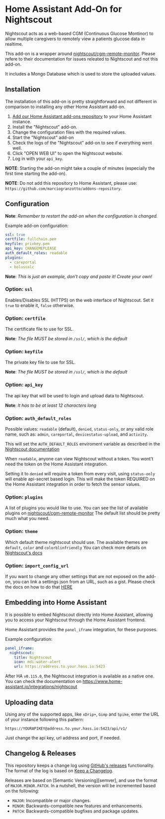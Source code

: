 # Home Assistant Add-On for Nightscout

Nightscout acts as a web-based CGM (Continuous Glucose Montinor) to allow multiple caregivers to remotely view a patients glucose data in realtime.

This add-on is a wrapper around [nightscout/cgm-remote-monitor][cgm-remote-monitor].
Please refere to their documentation for issues releated to Nightscout and not this add-on.

It includes a Mongo Database which is used to store the uploaded values.

## Installation

The installation of this add-on is pretty straightforward and not different in
comparison to installing any other Home Assistant add-on.

1.  [Add our Home Assistant add-ons repository][repository] to your Home Assistant instance.
2.  Install the "Nightscout" add-on.
3.  Change the configuration files with the required values.
4.  Start the "Nightscout" add-on
5.  Check the logs of the "Nightscout" add-on to see if everything went well.
6.  Click "OPEN WEB UI" to open the Nightscout website.
7.  Log in with your `api_key`.

**NOTE**: Starting the add-on might take a couple of minutes (especially the
first time starting the add-on).

**NOTE**: Do not add this repository to Home Assistant, please use:
`https://github.com/marciogranzotto/addons-repository`.

## Configuration

**Note**: _Remember to restart the add-on when the configuration is changed._

Example add-on configuration:

```yaml
ssl: true
certfile: fullchain.pem
keyfile: privkey.pem
api_key: CHANGEMEPLEASE
auth_default_roles: readable
plugins:
  - careportal
  - boluscalc
```

**Note**: _This is just an example, don't copy and paste it! Create your own!_

### Option: `ssl`

Enables/Disables SSL (HTTPS) on the web interface of Nightscout. Set it `true`
to enable it, `false` otherwise.

### Option: `certfile`

The certificate file to use for SSL.

**Note**: _The file MUST be stored in `/ssl/`, which is the default_

### Option: `keyfile`

The private key file to use for SSL.

**Note**: _The file MUST be stored in `/ssl/`, which is the default_

### Option: `api_key`

The api key that will be used to login and upload data to Nightscout.

**Note**: _It has to be at least 12 characters long_

### Option: `auth_default_roles`

Possible values: `readable` (default), `denied`, `status-only`,  or any valid role name, such as: `admin`, `careportal`, `devicestatus-upload`, and `activity`.

This will set the `AUTH_DEFAULT_ROLES` enviroment variable as described in the [Nightscout documentation][nightscout-docs-features]

When `readable`, anyone can view Nightscout without a token. You wont't need the token on the Home Assistant integration.

Setting it to `denied` will require a token from every visit, using `status-only` will enable api-secret based login. This will make the token REQUIRED on the Home Assistant integration in order to fetch the sensor values.

### Option: `plugins`

A list of plugins you would like to use.
You can see the list of available plugins on [nightscout/cgm-remote-monitor][cgm-remote-monitor]
The default list should be pretty much what you need.

### Option: `theme`

Which default theme nightscout should use.
The available themes are `default`, `color` and `colorblinfriendly`
You can check more details on [Nightscout's docs][themes-docs]

### Option: `import_config_url`

If you want to change any other settings that are not exposed on the add-on, you can link a settings json from an URL, such as a gist.
Please check the docs on how to do that [HERE][import-config-docs]

## Embedding into Home Assistant

It is possible to embed Nightscout directly into Home Assistant, allowing you to
access your Nightscout through the Home Assistant frontend.

Home Assistant provides the `panel_iframe` integration, for these purposes.

Example configuration:

```yaml
panel_iframe:
  nightscout:
    title: Nightscout
    icon: mdi:water-alert
    url: https://address.to.your.hass.io:5423
```

After HA `v0.115.0`, the Nightscout integration is available as a native one. You can check the documentation on <https://www.home-assistant.io/integrations/nightscout>

## Uploading data

Using any of the supported apps, like `xDrip+`, `Gimp` and `Spike`, enter the URL of your instance following this pattern:

```url
https://YOURAPIKEY@address.to.your.hass.io:5423/api/v1/
```

Just change the api key, url address and port, if needed.

## Changelog & Releases

This repository keeps a change log using [GitHub's releases][releases]
functionality. The format of the log is based on
[Keep a Changelog][keepchangelog].

Releases are based on [Semantic Versioning][semver], and use the format
of `MAJOR.MINOR.PATCH`. In a nutshell, the version will be incremented
based on the following:

-   `MAJOR`: Incompatible or major changes.
-   `MINOR`: Backwards-compatible new features and enhancements.
-   `PATCH`: Backwards-compatible bugfixes and package updates.

[keepchangelog]: http://keepachangelog.com/en/1.0.0/

[releases]: https://github.com/marciogranzotto/addon-nightscout/releases

[repository]: https://github.com/marciogranzotto/addons-repository

[cgm-remote-monitor]: https://github.com/nightscout/cgm-remote-monitor

[nightscout-docs-features]: https://github.com/nightscout/cgm-remote-monitor#features

[themes-docs]: https://nightscout.github.io/nightscout/setup_variables/#theme-colors

[import-config-docs]: https://nightscout.github.io/nightscout/setup_variables/#import_config
